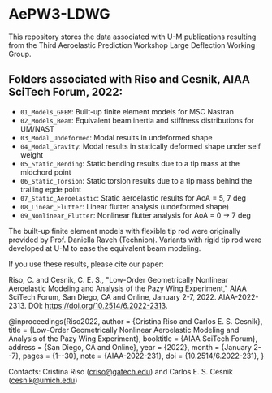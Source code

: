 # AePW3-LDWG

This repository stores the data associated with U-M publications resulting from the Third Aeroelastic Prediction Workshop Large Deflection Working Group.

## Folders associated with Riso and Cesnik, AIAA SciTech Forum, 2022:

* `01_Models_GFEM`: Built-up finite element models for MSC Nastran  
* `02_Models_Beam`: Equivalent beam inertia and stiffness distributions for UM/NAST 
* `03_Modal_Undeformed`: Modal results in undeformed shape 
* `04_Modal_Gravity`: Modal results in statically deformed shape under self weight 
* `05_Static_Bending`: Static bending results due to a tip mass at the midchord point 
* `06_Static_Torsion`: Static torsion results due to a tip mass behind the trailing egde point 
* `07_Static_Aeroelastic`: Static aeroelastic results for AoA = 5, 7 deg
* `08_Linear_Flutter`: Linear flutter analysis (undeformed shape) 
* `09_Nonlinear_Flutter`: Nonlinear flutter analysis for AoA = 0 -> 7 deg

The built-up finite element models with flexible tip rod were originally provided by Prof. Daniella Raveh (Technion). Variants with rigid tip rod were developed at U-M to ease the equivalent beam modeling.

If you use these results, please cite our paper:

Riso, C. and Cesnik, C. E. S., "Low-Order Geometrically Nonlinear Aeroelastic Modeling and Analysis of the Pazy Wing Experiment," AIAA SciTech Forum, San Diego, CA and Online, January 2-7, 2022. AIAA-2022-2313. DOI: https://doi.org/10.2514/6.2022-2313. 

@inproceedings{Riso2022,
	author    = {Cristina Riso and Carlos E. S. Cesnik},
	title     = {Low-Order Geometrically Nonlinear Aeroelastic Modeling and Analysis of the Pazy Wing Experiment},
	booktitle = {AIAA SciTech Forum},
	address   = {San Diego, CA and Online},
	year      = {2022},
	month     = {January 2--7},
	pages     = {1--30},
	note      = {AIAA-2022-231},
	doi       = {10.2514/6.2022-231},
}

Contacts: Cristina Riso (criso@gatech.edu) and Carlos E. S. Cesnik (cesnik@umich.edu)
